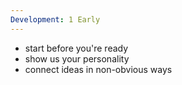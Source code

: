 ```yaml
---
Development: 1 Early
---
```

- start before you're ready  
- show us your personality  
- connect ideas in non-obvious ways  
